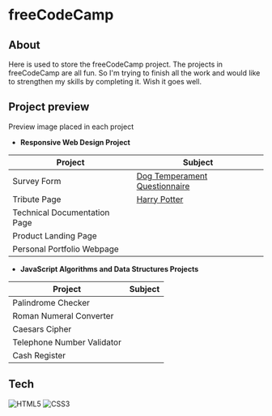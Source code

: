 # freeCodeCamp

## About

Here is used to store the freeCodeCamp project. The projects in freeCodeCamp are all fun. So I'm trying to finish all the work and would like to strengthen my skills by completing it. Wish it goes well.

## Project preview

Preview image placed in each project

- **Responsive Web Design Project**

| Project                      | Subject                                                                  |
| ---------------------------- | ------------------------------------------------------------------------ |
| Survey Form                  | [Dog Temperament Questionnaire](https://codepen.io/NoelleKH/pen/QWrqrGO) |
| Tribute Page                 | [Harry Potter](https://codepen.io/NoelleKH/pen/wvjyoKd)                  |
| Technical Documentation Page |                                                                          |
| Product Landing Page         |                                                                          |
| Personal Portfolio Webpage   |                                                                          |

- **JavaScript Algorithms and Data Structures Projects**

| Project                    | Subject |
| -------------------------- | ------- |
| Palindrome Checker         |         |
| Roman Numeral Converter    |         |
| Caesars Cipher             |         |
| Telephone Number Validator |         |
| Cash Register              |         |

## Tech

![HTML5](https://img.shields.io/badge/html5-%23E34F26.svg?style=for-the-badge&logo=html5&logoColor=white)
![CSS3](https://img.shields.io/badge/css3-%231572B6.svg?style=for-the-badge&logo=css3&logoColor=white)
